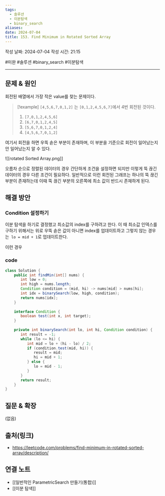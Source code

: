 ```yaml
---
tags:
  - 솔루션
  - 이분탐색
  - binary_search
aliases: 
date: 2024-07-04
title: 153. Find Minimum in Rotated Sorted Array
---
```

작성 날짜: 2024-07-04
작성 시간: 21:15

#미완 #솔루션 #binary_search #이분탐색 

----

## 문제 & 원인

회전된 배열에서 가장 작은 value를 찾는 문제이다. 

>[!example]
>`[4,5,6,7,0,1,2]` 는 `[0,1,2,4,5,6,7]`에서 4번 회전된 것이다.
>1. `[7,0,1,2,4,5,6]`
>2. `[6,7,0,1,2,4,5]`
>3. `[5,6,7,0,1,2,4]`
>4. `[4,5,6,7,0,1,2]`
 
여기서 회전을 하면 우뚝 솓은 부분이 존재하며, 이 부분을 기준으로 회전이 일어났는지 안 일어났는지 알 수 있다.

![[rotated Sorted Array.png]]

오름차 순으로 정렬된 데이터의 경우 간단하게 조건을 설정하면 되지만 이렇게 뚝 끊긴 데이터의 경우 다른 조건이 필요하다. 일반적으로 이런 회전된 그래프는 하나의 뚝 끊긴 부분이 존재하는데 이때 뚝 끊긴 부분의 오른쪽에 최소 값이 반드시 존재하게 된다. 
## 해결 방안

### Condition 설정하기

이분 탐색을 하기로 결정했고 최소값의 index를 구하려고 한다. 이 때 최소값 인덱스를 구하기 위해서는 위로 우뚝 솓은 값이 아니면 index를 업데이트하고 그렇지 않는 경우는` lo = mid + 1`로 업데이트한다.

이런 경우 

### code

```java
class Solution {  
    public int findMin(int[] nums) {  
       int low = 0;  
       int high = nums.length;  
       Condition condition = (mid, hi) -> nums[mid] > nums[hi];  
       int idx = binarySearch(low, high, condition);  
       return nums[idx];  
    }  
  
    interface Condition {  
       boolean test(int x, int target);  
    }  
  
    private int binarySearch(int lo, int hi, Condition condition) {  
       int result = -1;  
       while (lo <= hi) {  
          int mid = lo + (hi - lo) / 2;  
          if (condition.test(mid, hi)) {  
             result = mid;  
             hi = mid + 1;  
          } else {  
             lo = mid - 1;  
          }  
       }  
       return result;  
    }  
}
```
## 질문 & 확장

(없음)

## 출처(링크)

- https://leetcode.com/problems/find-minimum-in-rotated-sorted-array/description/

## 연결 노트

- [[일반적인 ParametricSearch 만들기(통합)]]
- [[이분 탐색]]
